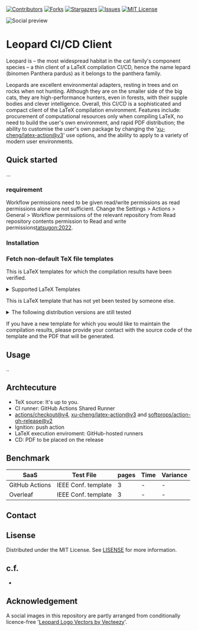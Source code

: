 <!-- PROJECT SHIELDS -->
[![Contributors][contributors-shield]][contributors-url]
[![Forks][forks-shield]][forks-url]
[![Stargazers][stars-shield]][stars-url]
[![Issues][issues-shield]][issues-url]
[![MIT License][license-shield]][license-url]

![Social preview][socialpreview-url]

<!-- ABOUT -->
# Leopard CI/CD Client

Leopard is – the most widespread habitat in the cat family's component species – a thin client of a LaTeX compilation CI/CD, hence the name lepard (binomen Panthera pardus) as it belongs to the panthera family.

Leopards are excellent environmental adapters, resting in trees and on rocks when not hunting. Although they are on the smaller side of the big cats, they are high-performance hunters, even in forests, with their supple bodies and clever intelligence.
Overall, this CI/CD is a sophisticated and compact client of the LaTeX compilation environment.
Features include: procurement of computational resources only when compiling LaTeX, no need to build the user's own environment, and rapid PDF distribution; the ability to customise the user's own package by changing the '[xu-cheng/latex-action@v3](https://github.com/marketplace/actions/github-action-for-latex)' use options, and the ability to apply to a variety of modern user environments.

<!-- INSTALL -->
## Quick started
...

### requirement
Workflow permissions need to be given read/write permissions as read permissions alone are not sufficient.
Change the Settings > Actions > General > Workflow permissions of the relevant repository from Read repository contents permission to Read and write permissions[tatsugon:2022].

### Installation

### Fetch non-default TeX file templates

This is LaTeX templates for which the compilation results have been verified.
<details>
<summary>Supported LaTeX Templates</summary>

.. 

</details>

This is LaTeX template that has not yet been tested by someone else.
<details>
<summary>The following distribution versions are still tested</summary>

.. 

</details>

If you have a new template for which you would like to maintain the compilation results, please provide your contact with the source code of the template and the PDF that will be generated.

<!-- USAGE -->
## Usage
..

 <!-- ARCHTECURE -->
## Archtecuture

 - TeX source: It's up to you.
 - CI runner: GitHub Actions Shared Runner
  - [actions/checkout@v4](https://github.com/marketplace/actions/checkout),  [xu-cheng/latex-action@v3](https://github.com/marketplace/actions/github-action-for-latex) and [softprops/action-gh-release@v2](https://github.com/marketplace/actions/gh-release)
  - Ignition: push action
 - LaTeX execution enviroment: GitHub-hosted runners
 - CD: PDF to be placed on the release

<!-- BENCHMARK -->
## Benchmark

| SaaS | Test File | pages | Time | Variance |
| -- | -- | -- | -- | -- |
| GitHub Actions | IEEE Conf. template | 3 | - | - |
| Overleaf | IEEE Conf. template | 3 | - | - |

<!-- CONTANCT -->
## Contact


<!-- LISENCE -->
## Lisense
Distributed under the MIT License. See [LISENSE](./LICENSE) for more information.


## c.f.
 - [tatsugon:2022]:https://zenn.dev/tatsugon/articles/github-actions-permission-error

## Acknowledgement
A social images in this repository are partly arranged from conditionally licence-free '[Leopard Logo Vectors by Vecteezy](https://www.vecteezy.com/free-vector/leopard-logo)'.



<!-- MARKDOWN LINKS & IMAGES -->
[contributors-shield]: https://img.shields.io/github/contributors/aoki-n1/leopard.svg?style=for-the-badge
[contributors-url]: https://github.com/aoki-n1/leopard/graphs/contributors
[forks-shield]: https://img.shields.io/github/forks/aoki-n1/leopard.svg?style=for-the-badge
[forks-url]: https://github.com/aoki-n1/leopard/network/members
[stars-shield]: https://img.shields.io/github/stars/aoki-n1/leopard.svg?style=for-the-badge
[stars-url]: https://github.com/aoki-n1/leopard/stargazers
[issues-shield]: https://img.shields.io/github/issues/aoki-n1/leopard.svg?style=for-the-badge
[issues-url]: https://github.com/aoki-n1/leopard/issues
[license-shield]: https://img.shields.io/github/license/aoki-n1/leopard.svg?style=for-the-badge
[license-url]: https://github.com/aoki-n1/leopard/blob/master/LICENSE.txt
[socialpreview-url]: https://socialify.git.ci/aoki-n1/leopard/image?description=1&font=Bitter&language=1&logo=https%3A%2F%2Fgithub.com%2Faoki-n1%2Fleopard%2Fassets%2F46991356%2F62cf7602-6849-4122-9192-429ef9457dcf&name=1&owner=1&theme=Light